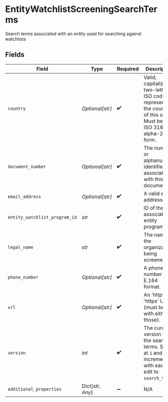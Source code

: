 # EntityWatchlistScreeningSearchTerms

Search terms associated with an entity used for searching against watchlists


## Fields

| Field                                                                                                                | Type                                                                                                                 | Required                                                                                                             | Description                                                                                                          | Example                                                                                                              |
| -------------------------------------------------------------------------------------------------------------------- | -------------------------------------------------------------------------------------------------------------------- | -------------------------------------------------------------------------------------------------------------------- | -------------------------------------------------------------------------------------------------------------------- | -------------------------------------------------------------------------------------------------------------------- |
| `country`                                                                                                            | *Optional[str]*                                                                                                      | :heavy_check_mark:                                                                                                   | Valid, capitalized, two-letter ISO code representing the country of this object. Must be in ISO 3166-1 alpha-2 form. | US                                                                                                                   |
| `document_number`                                                                                                    | *Optional[str]*                                                                                                      | :heavy_check_mark:                                                                                                   | The numeric or alphanumeric identifier associated with this document.                                                | C31195855                                                                                                            |
| `email_address`                                                                                                      | *Optional[str]*                                                                                                      | :heavy_check_mark:                                                                                                   | A valid email address.                                                                                               | user@example.com                                                                                                     |
| `entity_watchlist_program_id`                                                                                        | *str*                                                                                                                | :heavy_check_mark:                                                                                                   | ID of the associated entity program.                                                                                 | entprg_2eRPsDnL66rZ7H                                                                                                |
| `legal_name`                                                                                                         | *str*                                                                                                                | :heavy_check_mark:                                                                                                   | The name of the organization being screened.                                                                         | Al-Qaida                                                                                                             |
| `phone_number`                                                                                                       | *Optional[str]*                                                                                                      | :heavy_check_mark:                                                                                                   | A phone number in E.164 format.                                                                                      | +14025671234                                                                                                         |
| `url`                                                                                                                | *Optional[str]*                                                                                                      | :heavy_check_mark:                                                                                                   | An 'http' or 'https' URL (must begin with either of those).                                                          | https://example.com                                                                                                  |
| `version`                                                                                                            | *int*                                                                                                                | :heavy_check_mark:                                                                                                   | The current version of the search terms. Starts at `1` and increments with each edit to `search_terms`.              | 1                                                                                                                    |
| `additional_properties`                                                                                              | Dict[str, *Any*]                                                                                                     | :heavy_minus_sign:                                                                                                   | N/A                                                                                                                  |                                                                                                                      |